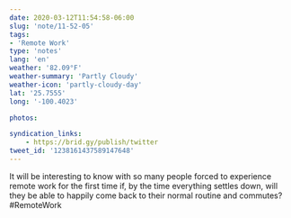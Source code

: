 ```yaml
---
date: 2020-03-12T11:54:58-06:00
slug: 'note/11-52-05'
tags:
- 'Remote Work'
type: 'notes'
lang: 'en'
weather: '82.09°F'
weather-summary: 'Partly Cloudy'
weather-icon: 'partly-cloudy-day'
lat: '25.7555'
long: '-100.4023'

photos:

syndication_links:
    - https://brid.gy/publish/twitter
tweet_id: '1238161437589147648'
---
```

It will be interesting to know with so many people forced to experience remote work for the first time if, by the time everything settles down, will they be able to happily come back to their normal routine and commutes?
 #RemoteWork